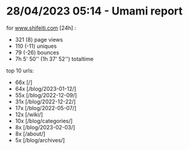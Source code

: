 # 28/04/2023 05:14 - Umami report
for www.shifeiti.com [24h] :

 - 321 (8) page views
 - 110 (-11) uniques
 - 79 (-26) bounces
 - 7h 5' 50'' (1h 37' 52'') totaltime


top 10 urls:
 - 66x [/]
 - 64x [/blog/2023-01-12/]
 - 55x [/blog/2022-12-09/]
 - 31x [/blog/2022-12-22/]
 - 17x [/blog/2022-05-07/]
 - 12x [/wiki/]
 - 10x [/blog/categories/]
 - 8x [/blog/2023-02-03/]
 - 8x [/about/]
 - 5x [/blog/archives/]


